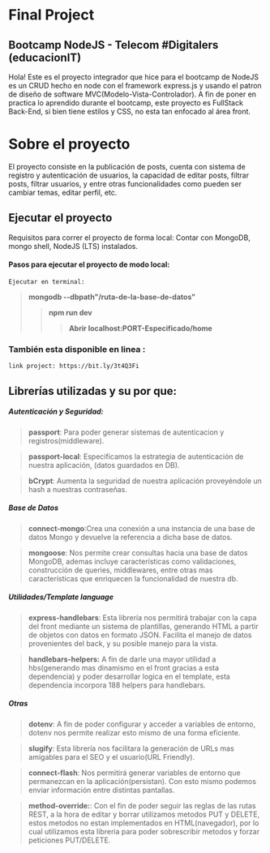# Final Project
## Bootcamp NodeJS - Telecom #Digitalers (educacionIT)
Hola! Este es el proyecto integrador que hice para el bootcamp de NodeJS es un CRUD hecho en node con el framework express.js y usando el patron de diseño de software MVC(Modelo-Vista-Controlador).
A fin de poner en practica lo aprendido durante el bootcamp, este proyecto es FullStack Back-End, si bien tiene estilos y CSS, no esta tan enfocado al área front.

# Sobre el proyecto
El proyecto consiste en la publicación de posts, cuenta con sistema de registro y autenticación de usuarios, la capacidad de editar posts, filtrar posts, filtrar usuarios, y entre otras funcionalidades como pueden ser cambiar temas, editar perfil, etc.

## Ejecutar el proyecto
Requisitos para correr el proyecto de forma local: Contar con MongoDB, mongo shell, NodeJS (LTS) instalados.
#### Pasos para ejecutar el proyecto de modo local:
`Ejecutar en terminal:`
> **mongodb --dbpath"/ruta-de-la-base-de-datos"**
> > **npm run dev**
> > > **Abrir localhost:PORT-Especificado/home**
### También esta disponible en linea :
``link project: https://bit.ly/3t4Q3Fi``

## Librerías utilizadas y su por que:
##### Autenticación y Seguridad:
>**passport**: Para poder generar sistemas de autenticacion y registros(middleware).

>**passport-local**: Especificamos la estrategia de autenticación de nuestra aplicación, (datos guardados en DB).

>**bCrypt**: Aumenta la seguridad de nuestra aplicación proveyéndole un hash a nuestras contraseñas. 
##### Base de Datos
>**connect-mongo**:Crea una conexión a una instancia de una base de datos Mongo y devuelve la referencia a dicha base de datos.

>**mongoose**: Nos permite crear consultas hacia una base de datos MongoDB, ademas incluye características como validaciones, construcción de queries, middlewares, entre otras mas características que enriquecen la funcionalidad de nuestra db.
##### Utilidades/Template language
>**express-handlebars**: Esta librería nos permitirá trabajar con la capa del front mediante un sistema de plantillas, generando HTML a partir de objetos con datos en formato JSON. Facilita el manejo de datos provenientes del back, y su posible manejo para la vista.

>**handlebars-helpers:** A fin de darle una mayor utilidad a hbs(generando mas dinamismo en el front gracias a esta dependencia)  y poder desarrollar logica en el template, esta dependencia incorpora 188 helpers para handlebars.

##### Otras
>**dotenv**: A fin de poder configurar y acceder a variables de entorno, dotenv nos permite realizar esto mismo de una forma eficiente.

>**slugify**: Esta librería nos facilitara la generación de URLs mas amigables para el SEO y el usuario(URL Friendly).

>**connect-flash**: Nos permitirá generar variables de entorno que permanezcan en la aplicación(persistan). Con esto mismo podemos enviar información entre distintas pantallas.

>**method-override:**: Con el fin de poder seguir las reglas de las rutas REST, a la hora de editar y borrar utilizamos metodos PUT y DELETE, estos metodos no estan implementados en HTML(navegador), por lo cual utilizamos esta libreria para poder sobrescribir metodos y forzar peticiones PUT/DELETE.